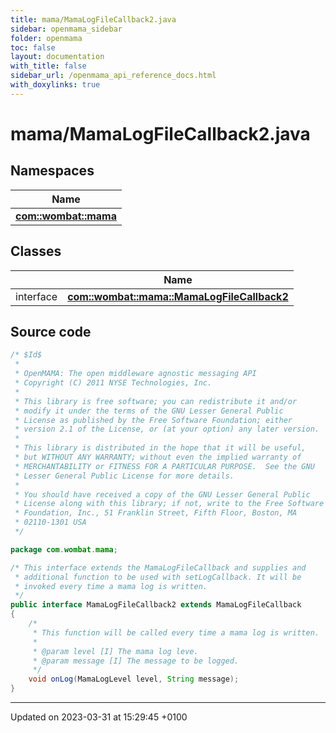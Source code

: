 ```yaml
---
title: mama/MamaLogFileCallback2.java
sidebar: openmama_sidebar
folder: openmama
toc: false
layout: documentation
with_title: false
sidebar_url: /openmama_api_reference_docs.html
with_doxylinks: true
---
```


# mama/MamaLogFileCallback2.java



## Namespaces

| Name           |
| -------------- |
| **[com::wombat::mama](namespacecom_1_1wombat_1_1mama.html)**  |

## Classes

|                | Name           |
| -------------- | -------------- |
| interface | **[com::wombat::mama::MamaLogFileCallback2](interfacecom_1_1wombat_1_1mama_1_1MamaLogFileCallback2.html)**  |




## Source code

```java
/* $Id$
 *
 * OpenMAMA: The open middleware agnostic messaging API
 * Copyright (C) 2011 NYSE Technologies, Inc.
 *
 * This library is free software; you can redistribute it and/or
 * modify it under the terms of the GNU Lesser General Public
 * License as published by the Free Software Foundation; either
 * version 2.1 of the License, or (at your option) any later version.
 *
 * This library is distributed in the hope that it will be useful,
 * but WITHOUT ANY WARRANTY; without even the implied warranty of
 * MERCHANTABILITY or FITNESS FOR A PARTICULAR PURPOSE.  See the GNU
 * Lesser General Public License for more details.
 *
 * You should have received a copy of the GNU Lesser General Public
 * License along with this library; if not, write to the Free Software
 * Foundation, Inc., 51 Franklin Street, Fifth Floor, Boston, MA
 * 02110-1301 USA
 */

package com.wombat.mama;

/* This interface extends the MamaLogFileCallback and supplies and
 * additional function to be used with setLogCallback. It will be
 * invoked every time a mama log is written.
 */
public interface MamaLogFileCallback2 extends MamaLogFileCallback
{
    /*
     * This function will be called every time a mama log is written.
     *
     * @param level [I] The mama log leve.
     * @param message [I] The message to be logged.
     */
    void onLog(MamaLogLevel level, String message);    
}
```


-------------------------------

Updated on 2023-03-31 at 15:29:45 +0100
